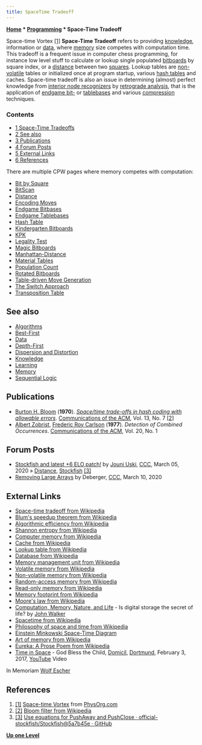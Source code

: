 ```yaml
---
title: SpaceTime Tradeoff
---
```

**[Home](Home "Home") \* [Programming](Programming "Programming") \* Space-Time Tradeoff**



 [](http://www.physorg.com/news8256.html) Space-time Vortex <a id="cite-note-1" href="#cite-ref-1">[1]</a> 
**Space-Time Tradeoff** refers to providing [knowledge](Knowledge "Knowledge"), information or [data](Data "Data"), where [memory](Memory "Memory") size competes with computation time. This tradeoff is a frequent issue in computer chess programming, for instance low level stuff to calculate or lookup single populated [bitboards](Bitboards "Bitboards") by square index, or a [distance](Distance "Distance") between two [squares](Squares "Squares"). Lookup tables are [non-volatile](https://en.wikipedia.org/wiki/Non-volatile_memory) tables or initialized once at program startup, various [hash tables](Hash_Table "Hash Table") and caches. Space-time tradeoff is also an issue in determining (almost) perfect knowledge from [interior node recognizers](Interior_Node_Recognizer "Interior Node Recognizer") by [retrograde analysis](Retrograde_Analysis "Retrograde Analysis"), that is the application of [endgame bit-](Endgame_Bitbases "Endgame Bitbases") or [tablebases](Endgame_Tablebases "Endgame Tablebases") and various [compression](https://en.wikipedia.org/wiki/Data_compression) techniques. 



### Contents


* [1 Space-Time Tradeoffs](#space-time-tradeoffs)
* [2 See also](#see-also)
* [3 Publications](#publications)
* [4 Forum Posts](#forum-posts)
* [5 External Links](#external-links)
* [6 References](#references)






There are multiple CPW pages where memory competes with computation:



* [Bit by Square](General_Setwise_Operations#BitbySquare "General Setwise Operations")
* [BitScan](BitScan "BitScan")
* [Distance](Distance "Distance")
* [Encoding Moves](Encoding_Moves "Encoding Moves")
* [Endgame Bitbases](Endgame_Bitbases "Endgame Bitbases")
* [Endgame Tablebases](Endgame_Tablebases "Endgame Tablebases")
* [Hash Table](Hash_Table "Hash Table")
* [Kindergarten Bitboards](Kindergarten_Bitboards "Kindergarten Bitboards")
* [KPK](KPK "KPK")
* [Legality Test](Square_Attacked_By#LegalityTest "Square Attacked By")
* [Magic Bitboards](Magic_Bitboards "Magic Bitboards")
* [Manhattan-Distance](Manhattan-Distance "Manhattan-Distance")
* [Material Tables](Material_Tables "Material Tables")
* [Population Count](Population_Count "Population Count")
* [Rotated Bitboards](Rotated_Bitboards "Rotated Bitboards")
* [Table-driven Move Generation](Table-driven_Move_Generation "Table-driven Move Generation")
* [The Switch Approach](The_Switch_Approach "The Switch Approach")
* [Transposition Table](Transposition_Table "Transposition Table")


## See also


* [Algorithms](Algorithms "Algorithms")
* [Best-First](Best-First "Best-First")
* [Data](Data "Data")
* [Depth-First](Depth-First "Depth-First")
* [Dispersion and Distortion](Dispersion_and_Distortion "Dispersion and Distortion")
* [Knowledge](Knowledge "Knowledge")
* [Learning](Learning "Learning")
* [Memory](Memory "Memory")
* [Sequential Logic](Sequential_Logic "Sequential Logic")


## Publications


* [Burton H. Bloom](https://en.everybodywiki.com/Burton_Howard_Bloom) (**1970**). *[Space/time trade-offs in hash coding with allowable errors](https://dl.acm.org/doi/10.1145/362686.362692)*. [Communications of the ACM](ACM#Communications "ACM"), Vol. 13, No. 7 <a id="cite-note-2" href="#cite-ref-2">[2]</a>
* [Albert Zobrist](Albert_Zobrist "Albert Zobrist"), [Frederic Roy Carlson](Frederic_Roy_Carlson "Frederic Roy Carlson") (**1977**). *Detection of Combined Occurrences*. [Communications of the ACM](ACM#Communications "ACM"), Vol. 20, No. 1


## Forum Posts


* [Stockfish and latest +6 ELO patch!](http://www.talkchess.com/forum3/viewtopic.php?f=2&t=73273) by [Jouni Uski](Jouni_Uski "Jouni Uski"), [CCC](CCC "CCC"), March 05, 2020 » [Distance](Distance "Distance"), [Stockfish](Stockfish "Stockfish") <a id="cite-note-3" href="#cite-ref-3">[3]</a>
* [Removing Large Arrays](http://www.talkchess.com/forum3/viewtopic.php?f=7&t=73319) by Deberger, [CCC](CCC "CCC"), March 10, 2020


## External Links


* [Space-time tradeoff from Wikipedia](https://en.wikipedia.org/wiki/Space-time_tradeoff)
* [Blum's speedup theorem from Wikipedia](https://en.wikipedia.org/wiki/Blum%27s_speedup_theorem)
* [Algorithmic efficiency from Wikipedia](https://en.wikipedia.org/wiki/Algorithmic_efficiency)
* [Shannon entropy from Wikipedia](https://en.wikipedia.org/wiki/Entropy_%28Information_theory%29)
* [Computer memory from Wikipedia](https://en.wikipedia.org/wiki/Computer_memory)
* [Cache from Wikipedia](https://en.wikipedia.org/wiki/Cache)
* [Lookup table from Wikipedia](https://en.wikipedia.org/wiki/Lookup_table)
* [Database from Wikipedia](https://en.wikipedia.org/wiki/Database)
* [Memory management unit from Wikipedia](https://en.wikipedia.org/wiki/Memory_management_unit)
* [Volatile memory from Wikipedia](https://en.wikipedia.org/wiki/Volatile_memory)
* [Non-volatile memory from Wikipedia](https://en.wikipedia.org/wiki/Non-volatile_memory)
* [Random-access memory from Wikipedia](https://en.wikipedia.org/wiki/Random-access_memory)
* [Read-only memory from Wikipedia](https://en.wikipedia.org/wiki/Read-only_memory)
* [Memory footprint from Wikipedia](https://en.wikipedia.org/wiki/Memory_footprint)
* [Moore's law from Wikipedia](https://en.wikipedia.org/wiki/Moore%27s_law)
* [Computation, Memory, Nature, and Life](http://www.fourmilab.ch/documents/comp_mem_nat_life/) - Is digital storage the secret of life? by [John Walker](https://en.wikipedia.org/wiki/John_Walker_%28programmer%29)
* [Spacetime from Wikipedia](https://en.wikipedia.org/wiki/Spacetime)
* [Philosophy of space and time from Wikipedia](https://en.wikipedia.org/wiki/Philosophy_of_space_and_time)
* [Einstein Minkowski Space-Time Diagram](http://www.quantonics.com/Einstein_Minkowski_Space_Time_Diagram.html)
* [Art of memory from Wikipedia](https://en.wikipedia.org/wiki/Art_of_memory)
* [Eureka: A Prose Poem from Wikipedia](https://en.wikipedia.org/wiki/Eureka:_A_Prose_Poem)
* [Time in Space](Category:Time_in_Space "Category:Time in Space") - God Bless the Child, [Domicil](https://de.wikipedia.org/wiki/Domicil), [Dortmund](https://en.wikipedia.org/wiki/Dortmund), February 3, 2017, [YouTube](https://en.wikipedia.org/wiki/YouTube) Video


 In Memoriam [Wolf Escher](https://de.wikipedia.org/wiki/Wolf_Escher)
 
## References


1. <a id="cite-ref-1" href="#cite-note-1">[1]</a> [Space-time Vortex](http://www.physorg.com/news8256.html) from [PhysOrg.com](http://www.physorg.com/)
2. <a id="cite-ref-2" href="#cite-note-2">[2]</a> [Bloom filter from Wikipedia](https://en.wikipedia.org/wiki/Bloom_filter)
3. <a id="cite-ref-3" href="#cite-note-3">[3]</a> [Use equations for PushAway and PushClose · official-stockfish/Stockfish@5a7b45e · GitHub](https://github.com/official-stockfish/Stockfish/commit/5a7b45eac9dedbf7ebc61d9deb4dd934058d1ca1#diff-4cd6bcdb505b124d7bdc612c4789dc26L57-R59)

**[Up one Level](Programming "Programming")**







 
